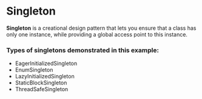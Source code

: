 # Singleton

**Singleton** is a creational design pattern that lets you ensure that a class has only one instance, while providing a global access point to this instance.

### Types of singletons demonstrated in this example:

- EagerInitializedSingleton
- EnumSingleton
- LazyInitializedSingleton
- StaticBlockSingleton
- ThreadSafeSingleton
